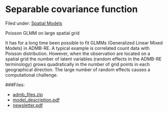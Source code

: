 #  Separable covariance function

Filed under: [Spatial Models][19]

Poisson GLMM on large spatial grid

It has for a long time been possible to fit GLMMs (Generalized Linear Mixed Models) in ADMB-RE. A typical example is correlated count data with Poisson distribution. However, when the observation are located on a spatial grid the number of latent variables (random effects in the ADMB-RE terminology) grows quadratically in the number of grid points in each geographical direction. The large number of random effects causes a computational challenge.

###Files:
* [admb_files.zip][1]
* [model_description.pdf][2]
* [newsletter.pdf][3]

[1]: ./admb_files.zip
[2]: ./model_description.pdf
[3]: ./newsletter.pdf
[19]: ./../

